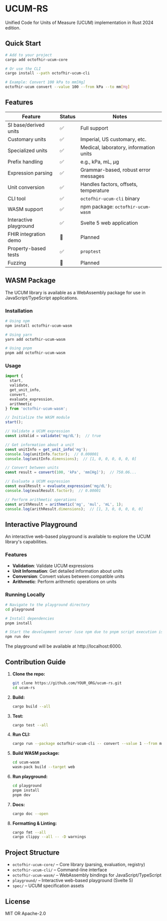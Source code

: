 # UCUM-RS

Unified Code for Units of Measure (UCUM) implementation in Rust 2024 edition.

## Quick Start

```sh
# Add to your project
cargo add octofhir-ucum-core

# Or use the CLI
cargo install --path octofhir-ucum-cli

# Example: Convert 100 kPa to mm[Hg]
octofhir-ucum convert --value 100 --from kPa --to mm[Hg]
```

## Features

| Feature                | Status   | Notes                                  |
|------------------------|----------|----------------------------------------|
| SI base/derived units  | ✅       | Full support                           |
| Customary units        | ✅       | Imperial, US customary, etc.           |
| Specialized units      | ✅       | Medical, laboratory, information units |
| Prefix handling        | ✅       | e.g., kPa, mL, µg                      |
| Expression parsing     | ✅       | Grammar-based, robust error messages   |
| Unit conversion        | ✅       | Handles factors, offsets, temperature  |
| CLI tool               | ✅       | `octofhir-ucum-cli` binary             |
| WASM support           | ✅       | npm package: `octofhir-ucum-wasm`      |
| Interactive playground | ✅       | Svelte 5 web application               |
| FHIR integration demo  | 🚧       | Planned                                |
| Property-based tests   | ✅       | `proptest`                             |
| Fuzzing                | 🚧       | Planned                                |

## WASM Package

The UCUM library is available as a WebAssembly package for use in JavaScript/TypeScript applications.

### Installation

```sh
# Using npm
npm install octofhir-ucum-wasm

# Using yarn
yarn add octofhir-ucum-wasm

# Using pnpm
pnpm add octofhir-ucum-wasm
```

### Usage

```typescript
import { 
  start, 
  validate, 
  get_unit_info, 
  convert, 
  evaluate_expression, 
  arithmetic 
} from 'octofhir-ucum-wasm';

// Initialize the WASM module
start();

// Validate a UCUM expression
const isValid = validate('mg/dL');  // true

// Get information about a unit
const unitInfo = get_unit_info('mg');
console.log(unitInfo.factor);  // 0.000001
console.log(unitInfo.dimensions);  // [1, 0, 0, 0, 0, 0, 0]

// Convert between units
const result = convert(100, 'kPa', 'mm[Hg]');  // 750.06...

// Evaluate a UCUM expression
const evalResult = evaluate_expression('mg/dL');
console.log(evalResult.factor);  // 0.00001

// Perform arithmetic operations
const arithResult = arithmetic('mg', 'mul', 'mL', 1);
console.log(arithResult.dimensions);  // [1, 3, 0, 0, 0, 0, 0]
```

## Interactive Playground

An interactive web-based playground is available to explore the UCUM library's capabilities.

### Features

- **Validation**: Validate UCUM expressions
- **Unit Information**: Get detailed information about units
- **Conversion**: Convert values between compatible units
- **Arithmetic**: Perform arithmetic operations on units

### Running Locally

```sh
# Navigate to the playground directory
cd playground

# Install dependencies
pnpm install

# Start the development server (use npm due to pnpm script execution issues)
npm run dev
```

The playground will be available at http://localhost:6000.

## Contribution Guide

1. **Clone the repo:**

   ```sh
   git clone https://github.com/YOUR_ORG/ucum-rs.git
   cd ucum-rs
   ```

2. **Build:**

   ```sh
   cargo build --all
   ```

3. **Test:**

   ```sh
   cargo test --all
   ```

4. **Run CLI:**

   ```sh
   cargo run --package octofhir-ucum-cli -- convert --value 1 --from m --to cm
   ```

5. **Build WASM package:**

   ```sh
   cd ucum-wasm
   wasm-pack build --target web
   ```

6. **Run playground:**

   ```sh
   cd playground
   pnpm install
   pnpm dev
   ```

7. **Docs:**

   ```sh
   cargo doc --open
   ```

8. **Formatting & Linting:**

   ```sh
   cargo fmt --all
   cargo clippy --all -- -D warnings
   ```

## Project Structure

- `octofhir-ucum-core/` – Core library (parsing, evaluation, registry)
- `octofhir-ucum-cli/`  – Command-line interface
- `octofhir-ucum-wasm/` – WebAssembly bindings for JavaScript/TypeScript
- `playground/`         – Interactive web-based playground (Svelte 5)
- `spec/`               – UCUM specification assets

## License

MIT OR Apache-2.0
